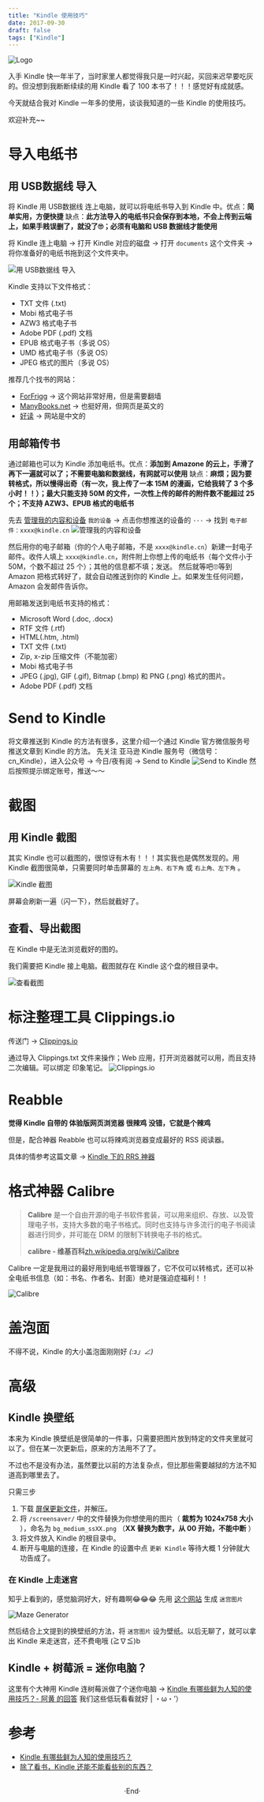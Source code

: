 ```yaml
---
title: "Kindle 使用技巧"
date: 2017-09-30
draft: false
tags: ["Kindle"]
---
```


<img src="https://mogeko.github.io/images/007/logo.jpg"  alt="Logo"  style="border:0" />

入手 Kindle 快一年半了，当时家里人都觉得我只是一时兴起，买回来迟早要吃灰的。但没想到我断断续续的用 Kindle 看了 100 本书了！！！感觉好有成就感。

今天就结合我对 Kindle 一年多的使用，谈谈我知道的一些 Kindle 的使用技巧。

欢迎补充~~

<!--more-->

# 导入电纸书

## 用 USB数据线 导入

将 Kindle 用 USB数据线 连上电脑，就可以将电纸书导入到 Kindle 中。优点：**简单实用，方便快捷** 缺点：**此方法导入的电纸书只会保存到本地，不会上传到云端上，如果手贱误删了，就没了🙄；必须有电脑和 USB 数据线才能使用**

将 Kindle 连上电脑 -> 打开 Kindle 对应的磁盘 -> 打开 `documents` 这个文件夹 -> 将你准备好的电纸书拖到这个文件夹中。

![用 USB数据线 导入](https://mogeko.github.io/images/007/send2kindle_usb.png)

Kindle 支持以下文件格式：

- TXT 文件 (.txt)
- Mobi 格式电子书
- AZW3 格式电子书
- Adobe PDF (.pdf) 文档
- EPUB 格式电子书（多说 OS）
- UMD 格式电子书（多说 OS）
- JPEG 格式的图片（多说 OS）

推荐几个找书的网站：

- [ForFrigg](http://forfrigg.com/) -> 这个网站非常好用，但是需要翻墙
- [ManyBooks.net](http://manybooks.net/) -> 也挺好用，但网页是英文的
- [好读](http://haodoo.net/) -> 网站是中文的

## 用邮箱传书

通过邮箱也可以为 Kindle 添加电纸书。优点：**添加到 Amazone 的云上，手滑了再下一遍就可以了；不需要电脑和数据线，有网就可以使用** 缺点：**麻烦；因为要转格式，所以慢得出奇（有一次，我上传了一本 15M 的漫画，它给我转了 3 个多小时！！）；最大只能支持 50M 的文件，一次性上传的邮件的附件数不能超过 25 个；不支持 AZW3、EPUB 格式的电纸书**

先去 [管理我的内容和设备](https://www.amazon.cn/manageyourkindle)
`我的设备` -> 点击你想推送的设备的 `···` -> 找到 `电子邮件：xxxx@kindle.cn`
![管理我的内容和设备](https://mogeko.github.io/images/007/get_kindle_email.png)

然后用你的电子邮箱（你的个人电子邮箱，不是 `xxxx@kindle.cn`）新建一封电子邮件。收件人填上 `xxxx@kindle.cn`，附件附上你想上传的电纸书（每个文件小于 50M，个数不超过 25 个）；其他的信息都不填；发送。
然后就等吧🙄等到 Amazon 把格式转好了，就会自动推送到你的 Kindle 上。如果发生任何问题，Amazon 会发邮件告诉你。

用邮箱发送到电纸书支持的格式：

- Microsoft Word (.doc, .docx)
- RTF 文件 (.rtf)
- HTML(.htm, .html)
- TXT 文件 (.txt)
- Zip, x-zip 压缩文件（不能加密）
- Mobi 格式电子书
- JPEG (.jpg), GIF (.gif), Bitmap (.bmp) 和 PNG (.png) 格式的图片。
- Adobe PDF (.pdf) 文档

# Send to Kindle

将文章推送到 Kindle 的方法有很多，这里介绍一个通过 Kindle 官方微信服务号推送文章到 Kindle 的方法。
先关注 亚马逊 Kindle 服务号（微信号：cn_Kindle），进入公众号 -> 今日/夜有阅 -> Send to Kindle
![Send to Kindle](https://mogeko.github.io/images/007/send_to_kindle.png)
然后按照提示绑定账号，推送～～

# 截图

## 用 Kindle 截图

其实 Kindle 也可以截图的，很惊讶有木有！！！其实我也是偶然发现的。用 Kindle 截图很简单，只需要同时单击屏幕的 `左上角、右下角` 或 `右上角、左下角` 。

![Kindle 截图](https://mogeko.github.io/images/007/kindle_screenshot_1.png)

屏幕会刷新一遍（闪一下），然后就截好了。

## 查看、导出截图

在 Kindle 中是无法浏览截好的图的。

我们需要把 Kindle 接上电脑。截图就存在 Kindle 这个盘的根目录中。

![查看截图](https://mogeko.github.io/images/007/kindle_screenshot_2.png)

# 标注整理工具 Clippings.io

传送门 -> [Clippings.io](https://www.clippings.io/)

通过导入 Clippings.txt 文件来操作；Web 应用，打开浏览器就可以用，而且支持二次编辑。可以绑定 印象笔记。
![Clippings.io](https://mogeko.github.io/images/007/clippings.io.png)

# Reabble

**觉得 Kindle 自带的 体验版网页浏览器 很辣鸡**
**没错，它就是个辣鸡**

但是，配合神器 Reabble 也可以将辣鸡浏览器变成最好的 RSS 阅读器。

具体的情参考这篇文章 -> [Kindle 下的 RRS 神器](https://mogeko.github.io/images/008)

# 格式神器 Calibre

> **Calibre** 是一个自由开源的电子书软件套装，可以用来组织、存放、以及管理电子书，支持大多数的电子书格式。同时也支持与许多流行的电子书阅读器进行同步，并可能在 DRM 的限制下转换电子书的格式。  
>  
> **calibre - 维基百科**[zh.wikipedia.org/wiki/Calibre](https://zh.wikipedia.org/wiki/Calibre)  

Calibre 一定是我用过的最好用到电纸书管理器了，它不仅可以转格式，还可以补全电纸书信息（如：书名、作者名、封面）绝对是强迫症福利！！

![Calibre](https://mogeko.github.io/images/007/calibre.png)

# 盖泡面

不得不说，Kindle 的大小盖泡面刚刚好 _(:з」∠)_

# 高级

## Kindle 换壁纸

本来为 Kindle 换壁纸是很简单的一件事，只需要把图片放到特定的文件夹里就可以了。但在某一次更新后，原来的方法用不了了。

不过也不是没有办法，虽然要比以前的方法复杂点，但比那些需要越狱的方法不知道高到哪里去了。

只需三步

1. 下载 [屏保更新文件](https://pan.baidu.com/s/1boIbJbT)，并解压。
2. 将 `/screensaver/` 中的文件替换为你想使用的图片（ **裁剪为 1024x758 大小** ），命名为 `bg_medium_ssXX.png` （**XX 替换为数字，从 00 开始，不能中断** ）
3. 将文件放入 Kindle 的根目录中。
4. 断开与电脑的连接，在 Kindle 的设置中点 `更新 Kindle` 等待大概 1 分钟就大功告成了。

### 在 Kindle 上走迷宫

知乎上看到的，感觉脑洞好大，好有趣啊😂😂😂
先用 [这个网站](http://www.mazegenerator.net/) 生成 `迷宫图片`

![Maze Generator](https://mogeko.github.io/images/007/maze_generator.png)

然后结合上文提到的换壁纸的方法，将 `迷宫图片` 设为壁纸。以后无聊了，就可以拿出 Kindle 来走迷宫，还不费电哦 (≧∇≦)b

## Kindle + 树莓派 = 迷你电脑？

这里有个大神用 Kindle 连树莓派做了个迷你电脑 -> [Kindle 有哪些鲜为人知的使用技巧？- 阿黄 的回答](https://www.zhihu.com/question/27741189/answer/85786270)
我们这些低玩看看就好 | ・ω・’）

# 参考

- [Kindle 有哪些鲜为人知的使用技巧？](https://www.zhihu.com/question/27741189)
- [除了看书，Kindle 还能不能看些别的东西？](https://www.zhihu.com/question/32191135)




<br>

<center>  ·End·  </center>